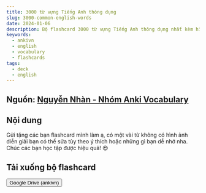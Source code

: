 ```yaml
---
title: 3000 từ vựng Tiếng Anh thông dụng
slug: 3000-common-english-words
date: 2024-01-06
description: Bộ flashcard 3000 từ vựng Tiếng Anh thông dụng nhất kèm hình ảnh minh họa, hỗ trợ ghi nhớ từ vựng hiệu quả.
keywords:
  - ankivn
  - english
  - vocabulary
  - flashcards
tags:
  - deck
  - english
---
```




<!--truncate-->

## Nguồn: [Nguyễn Nhàn - Nhóm Anki Vocabulary](https://www.facebook.com/groups/ankivocabulary/posts/1545738989519086/)

## Nội dung 

Gửi tặng các bạn flashcard mình làm ạ, có một vài từ không có hình ảnh diễn giải bạn có thể sửa tùy theo ý thích hoặc những gì bạn dễ nhớ nha.  
Chúc các bạn học tập được hiệu quả! 😍

## Tải xuống bộ flashcard

<div style={{display: 'flex', justifyContent: 'left', gap: '20px'}}> <a href="https://drive.google.com/drive/folders/1-hVLX2divc8DQe-u3SwcG9iZEMwirb_i?usp=sharing"> <button class="buttonPrimary" type="button">Google Drive (ankivn)</button> </a> </div>